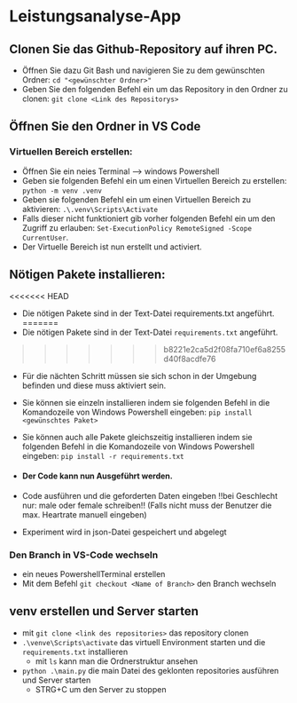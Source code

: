 # Leistungsanalyse-App
## Clonen Sie das Github-Repository auf ihren PC.
- Öffnen Sie dazu Git Bash und navigieren Sie zu dem gewünschten Ordner: `cd "<gewünschter Ordner>"`
- Geben Sie den folgenden Befehl ein um das Repository in den Ordner zu clonen: `git clone <Link des Repositorys>`

## Öffnen Sie den Ordner in VS Code

### Virtuellen Bereich erstellen: 

- Öffnen Sie ein neies Terminal --> windows Powershell
- Geben sie folgenden Befehl ein um einen Virtuellen Bereich zu erstellen: `python -m venv .venv`
- Geben sie folgenden Befehl ein um einen Virtuellen Bereich zu aktivieren: `.\.venv\Scripts\Activate`
- Falls dieser nicht funktioniert gib vorher folgenden Befehl ein um den Zugriff zu erlauben: `Set-ExecutionPolicy RemoteSigned -Scope CurrentUser`.
- Der Virtuelle Bereich ist nun erstellt und activiert.

## Nötigen Pakete installieren:
<<<<<<< HEAD

- Die nötigen Pakete sind in der Text-Datei requirements.txt angeführt.
=======
- Die nötigen Pakete sind in der Text-Datei `requirements.txt` angeführt.
>>>>>>> b8221e2ca5d2f08fa710ef6a8255d40f8acdfe76
- Für die nächten Schritt müssen sie sich schon in der Umgebung befinden und diese muss aktiviert sein.
- Sie können sie einzeln installieren indem sie folgenden Befehl in die Komandozeile von Windows Powershell eingeben: `pip install <gewünschtes Paket>`
- Sie können auch alle Pakete gleichszeitig installieren indem sie folgenden Befehl in die Komandozeile von Windows Powershell eingeben: `pip install -r requirements.txt`

- #### Der Code kann nun Ausgeführt werden.

- Code ausführen und die geforderten Daten eingeben !!bei Geschlecht nur: male oder female schreiben!! (Falls nicht muss der Benutzer die max. Heartrate manuell eingeben)
- Experiment wird in json-Datei gespeichert und abgelegt

### Den Branch in VS-Code wechseln

- ein neues PowershellTerminal erstellen 
- Mit dem Befehl `git checkout <Name of Branch>` den Branch wechseln

## venv erstellen und Server starten

- mit `git clone <link des repositories>` das repository clonen
- `.\venve\Scripts\activate` das virtuell Environment starten und die `requirements.txt` installieren
    - mit `ls` kann man die Ordnerstruktur ansehen
- `python .\main.py` die main Datei des geklonten repositories ausführen und Server starten
    - STRG+C um den Server zu stoppen

